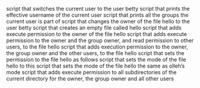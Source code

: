 script that switches the current user to the user betty
script that prints the effective username of the current user
script that prints all the groups the current user is part of
script that changes the owner of the file hello to the user betty
script that creates an empty file called hello
script that adds execute permission to the owner of the file hello
script that adds execute permission to the owner and the group owner, and read permission to other users, to the file hello
script that adds execution permission to the owner, the group owner and the other users, to the file hello
script that sets the permission to the file hello as follows
script that sets the mode of the file hello to this
script that sets the mode of the file hello the same as olleh’s mode
script that adds execute permission to all subdirectories of the current directory for the owner, the group owner and all other users
